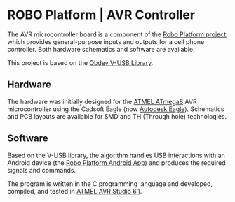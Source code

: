 # ROBO Platform | AVR Controller

The AVR microcontroller board is a component of the [Robo Platform project](https://github.com/m-dayani/robo-platform), which provides general-purpose inputs and outputs for a cell phone controller. Both hardware schematics and software are available.

This project is based on the [Obdev V-USB Library](https://www.obdev.at/products/vusb/index.html).


## Hardware

The hardware was initially designed for the [ATMEL ATmega8](https://www.microchip.com/en-us/product/ATMEGA8) AVR microcontroller using the Cadsoft Eagle (now [Autodesk Eagle](https://www.autodesk.com/products/eagle/free-download)).
Schematics and PCB layouts are available for SMD and TH (Through hole) technologies.

## Software

Based on the V-USB library, the algorithm handles USB interactions with an Android device (the [Robo Platform Android App](https://github.com/m-dayani/robo-platform-android)) and produces the required signals and commands.

The program is written in the C programming language and developed, compiled, and tested in [ATMEL AVR Studio 6.1](https://www.microchip.com/en-us/tools-resources/archives/avr-sam-mcus).

